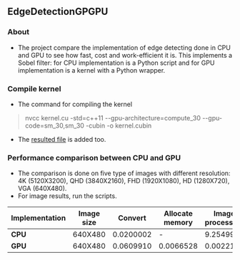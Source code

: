 ## EdgeDetectionGPGPU

### About
- The project compare the implementation of edge detecting done in CPU and GPU to see how fast, cost and work-efficient it is. This implements a Sobel filter: for CPU implementation is a Python script and for GPU implementation is a kernel with a Python wrapper.

### Compile kernel
- The command for compiling the kernel
> nvcc kernel.cu -std=c++11 --gpu-architecture=compute_30 --gpu-code=sm_30,sm_30 -cubin -o kernel.cubin

- The [resulted file](https://github.com/AlenSmailovic/EdgeDetectionGPGPU/raw/master/kernel.cubin) is added too.

### Performance comparison between CPU and GPU
- The comparison is done on five type of images with different resolution: 4K (5120X3200), QHD (3840X2160), FHD (1920X1080), HD (1280X720), VGA (640X480).
- For image results, run the scripts.

| Implementation | Image size | Convert         | Allocate memory | Image processing                    | Convert from GPU         | Saving    | Total time |
| -------------- | ---------- | --------------- | --------------- | ----------------------------------- | ------------------------ | --------- | ---------- |
| **CPU**        | 640X480    | 0.0200002       | -               | 9.2549998                           | -                        | 0.1200001 | 9.3950002  |
| **GPU**        | 640X480    | 0.0609910       | 0.0066528       | 0.0022110                           | 0.0023078                | 0.1253440 | 0.1975078  |
